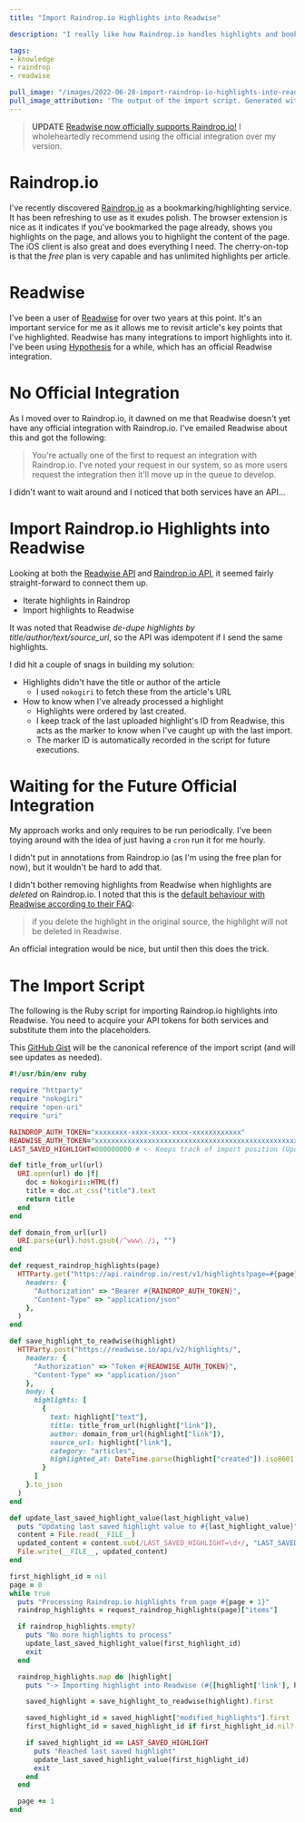```yaml
---
title: "Import Raindrop.io Highlights into Readwise"

description: "I really like how Raindrop.io handles highlights and bookmarking in general. As of the time of writing, there isn't any official solution to import Raindrop.io highlights into Readwise. Check out my script that bridges this gap until an official integration exists."

tags:
- knowledge
- raindrop
- readwise

pull_image: "/images/2022-06-28-import-raindrop-io-highlights-into-readwise/output.png"
pull_image_attribution: 'The output of the import script. Generated with [Carbon.now.sh](https://carbon.now.sh/).'
---
```


> **UPDATE** [Readwise now officially supports Raindrop.io!](https://readwise.io/changelog/raindrop-integration) I wholeheartedly recommend using the official integration over my version.

# Raindrop.io

I've recently discovered [Raindrop.io](https://raindrop.io/) as a bookmarking/highlighting service. It has been refreshing to use as it exudes polish. The browser extension is nice as it indicates if you've bookmarked the page already, shows you highlights on the page, and allows you to highlight the content of the page. The iOS client is also great and does everything I need. The cherry-on-top is that the _free_ plan is very capable and has unlimited highlights per article.

# Readwise

I've been a user of [Readwise](https://readwise.io/) for over two years at this point. It's an important service for me as it allows me to revisit article's key points that I've highlighted. Readwise has many integrations to import highlights into it. I've been using [Hypothesis](https://web.hypothes.is/) for a while, which has an official Readwise integration.

# No Official Integration

As I moved over to Raindrop.io, it dawned on me that Readwise doesn't yet have any official integration with Raindrop.io. I've emailed Readwise about this and got the following:

> You're actually one of the first to request an integration with Raindrop.io. I've noted your request in our system, so as more users request the integration then it'll move up in the queue to develop.

I didn't want to wait around and I noticed that both services have an API...

# Import Raindrop.io Highlights into Readwise

Looking at both the [Readwise API](https://readwise.io/api_deets) and [Raindrop.io API](https://developer.raindrop.io/), it seemed fairly straight-forward to connect them up.

- Iterate highlights in Raindrop
- Import highlights to Readwise

It was noted that Readwise _de-dupe highlights by title/author/text/source_url_, so the API was idempotent if I send the same highlights.

I did hit a couple of snags in building my solution:

- Highlights didn't have the title or author of the article
  - I used `nokogiri` to fetch these from the article's URL
- How to know when I've already processed a highlight
  - Highlights were ordered by last created.
  - I keep track of the last uploaded highlight's ID from Readwise, this acts as the marker to know when I've caught up with the last import.
  - The marker ID is automatically recorded in the script for future executions.

# Waiting for the Future Official Integration

My approach works and only requires to be run periodically. I've been toying around with the idea of just having a `cron` run it for me hourly.

I didn't put in annotations from Raindrop.io (as I'm using the free plan for now), but it wouldn't be hard to add that.

I didn't bother removing highlights from Readwise when highlights are _deleted_ on Raindrop.io. I noted that this is the [default behaviour with Readwise according to their FAQ](https://help.readwise.io/article/95-will-deleting-a-highlight-in-readwise-delete-the-original-or-vice-versa):

> if you delete the highlight in the original source, the highlight will not be deleted in Readwise.

An official integration would be nice, but until then this does the trick.

# The Import Script

The following is the Ruby script for importing Raindrop.io highlights into Readwise. You need to acquire your API tokens for both services and substitute them into the placeholders.

This [GitHub Gist](https://gist.github.com/kevinjalbert/1d77add23d9bdaa615a5bd5c05328678) will be the canonical reference of the import script (and will see updates as needed).

```ruby
#!/usr/bin/env ruby

require "httparty"
require "nokogiri"
require "open-uri"
require "uri"

RAINDROP_AUTH_TOKEN="xxxxxxxx-xxxx-xxxx-xxxx-xxxxxxxxxxxx"
READWISE_AUTH_TOKEN="xxxxxxxxxxxxxxxxxxxxxxxxxxxxxxxxxxxxxxxxxxxxxxxxxx"
LAST_SAVED_HIGHLIGHT=000000000 # <- Keeps track of import position (Updates automatically)

def title_from_url(url)
  URI.open(url) do |f|
    doc = Nokogiri::HTML(f)
    title = doc.at_css("title").text
    return title
  end
end

def domain_from_url(url)
  URI.parse(url).host.gsub(/^www\./i, "")
end

def request_raindrop_highlights(page)
  HTTParty.get("https://api.raindrop.io/rest/v1/highlights?page=#{page}&perpage=50",
    headers: {
      "Authorization" => "Bearer #{RAINDROP_AUTH_TOKEN}",
      "Content-Type" => "application/json"
    },
  )
end

def save_highlight_to_readwise(highlight)
  HTTParty.post("https://readwise.io/api/v2/highlights/",
    headers: {
      "Authorization" => "Token #{READWISE_AUTH_TOKEN}",
      "Content-Type" => "application/json"
    },
    body: {
      highlights: [
        {
          text: highlight["text"],
          title: title_from_url(highlight["link"]),
          author: domain_from_url(highlight["link"]),
          source_url: highlight["link"],
          category: "articles",
          highlighted_at: DateTime.parse(highlight["created"]).iso8601
        }
      ]
    }.to_json
  )
end

def update_last_saved_highlight_value(last_highlight_value)
  puts "Updating last saved highlight value to #{last_highlight_value}"
  content = File.read(__FILE__)
  updated_content = content.sub(/LAST_SAVED_HIGHLIGHT=\d+/, "LAST_SAVED_HIGHLIGHT=#{last_highlight_value}")
  File.write(__FILE__, updated_content)
end

first_highlight_id = nil
page = 0
while true
  puts "Processing Raindrop.io highlights from page #{page + 1}"
  raindrop_highlights = request_raindrop_highlights(page)["items"]

  if raindrop_highlights.empty?
    puts "No more highlights to process"
    update_last_saved_highlight_value(first_highlight_id)
    exit
  end

  raindrop_highlights.map do |highlight|
    puts "-> Importing highlight into Readwise (#{[highlight['link'], highlight['created']].join(', ')})"

    saved_highlight = save_highlight_to_readwise(highlight).first

    saved_highlight_id = saved_highlight["modified_highlights"].first
    first_highlight_id = saved_highlight_id if first_highlight_id.nil?

    if saved_highlight_id == LAST_SAVED_HIGHLIGHT
      puts "Reached last saved highlight"
      update_last_saved_highlight_value(first_highlight_id)
      exit
    end
  end

  page += 1
end
```
